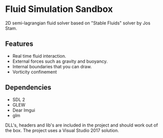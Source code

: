 # Fluid Simulation Sandbox

2D semi-lagrangian fluid solver based on "Stable Fluids" solver by Jos Stam.

## Features
- Real time fluid interaction.
- External forces such as gravity and buoyancy.
- Internal boundaries that you can draw.
- Vorticity confinement

## Dependencies
- SDL 2
- GLEW
- Dear Imgui
- glm

DLL's, headers and lib's are included in the project and should work out of the box.
The project uses a Visual Studio 2017 solution.